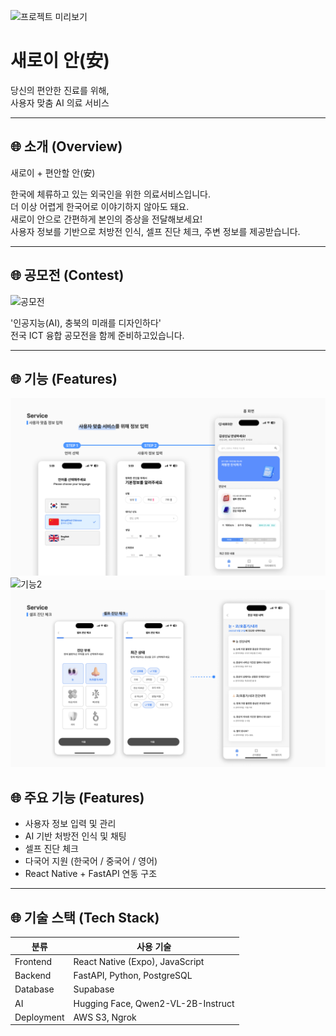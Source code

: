 ![프로젝트 미리보기](./main.png)

# 새로이 안(安)

당신의 편안한 진료를 위해, <br>
사용자 맞춤 AI 의료 서비스 

---

## 🌐 소개 (Overview)

새로이 + 편안할 안(安)

한국에 체류하고 있는 외국인을 위한 의료서비스입니다. <br>
더 이상 어렵게 한국어로 이야기하지 않아도 돼요. <br>
새로이 안으로 간편하게 본인의 증상을 전달해보세요!<br>
사용자 정보를 기반으로 처방전 인식, 셀프 진단 체크, 주변 정보를 제공받습니다. <br>

---

## 🌐 공모전 (Contest)

![공모전](./AI.png)

'인공지능(AI), 충북의 미래를 디자인하다'<br>
전국 ICT 융합 공모전을 함께 준비하고있습니다. 

---

## 🌐 기능 (Features)

![기능1](./service1.png)
![기능2](./service2.png)
![기능3](./service3.png)



## 🌐 주요 기능 (Features)
- 사용자 정보 입력 및 관리
- AI 기반 처방전 인식 및 채팅
- 셀프 진단 체크
- 다국어 지원 (한국어 / 중국어 / 영어)
- React Native + FastAPI 연동 구조

---

## 🌐 기술 스택 (Tech Stack)
| 분류 | 사용 기술 |
|------|------------|
| Frontend | React Native (Expo), JavaScript |
| Backend | FastAPI, Python, PostgreSQL |
| Database | Supabase |
| AI | Hugging Face, Qwen2-VL-2B-Instruct |
| Deployment | AWS S3, Ngrok |


